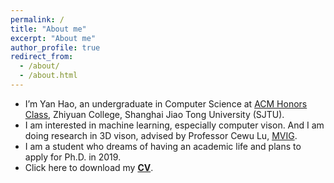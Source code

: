 ```yaml
---
permalink: /
title: "About me"
excerpt: "About me"
author_profile: true
redirect_from: 
  - /about/
  - /about.html
---
```

- I’m Yan Hao, an undergraduate in Computer Science at [ACM Honors Class](https://acm.sjtu.edu.cn/home), Zhiyuan College, Shanghai Jiao Tong University (SJTU).
- I am interested in machine learning, especially computer vison. And I am doing research in 3D vison, advised by Professor Cewu Lu, [MVIG](https://www.mvig.org).
- I am a student who dreams of having an academic life and plans to apply for Ph.D. in 2019.
- Click here to download my **[CV](https://github.com/honeyhaoyan/honeyhaoyan.github.io/blob/master/files/Yan_Hao_CV.pdf)**.

